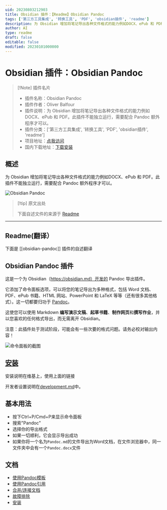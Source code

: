 ```yaml
---
uid: 20230803212903
title: Obsidian 插件：【Readme】Obsidian Pandoc
tags: ['第三方工具集成', '转换工具', 'PDF', 'obsidian插件', 'readme']
description: 为 Obsidian 增加将笔记导出各种文件格式的能力例如DOCX、ePub 和 PDF。此插件不能独立运行，需要配合 Pandoc 额外程序才可以。
author: AI
type: readme
draft: false
editable: false
modified: 20230101000000
---
```


# Obsidian 插件：Obsidian Pandoc

> [!Note] 插件名片
> - 插件名称：Obsidian Pandoc
> - 插件作者：Oliver Balfour
> - 插件说明：为 Obsidian 增加将笔记导出各种文件格式的能力例如DOCX、ePub 和 PDF。此插件不能独立运行，需要配合 Pandoc 额外程序才可以。
> - 插件分类：['第三方工具集成', '转换工具', 'PDF', 'obsidian插件', 'readme']
> - 项目地址：[点我访问](https://github.com/OliverBalfour/obsidian-pandoc)
> - 国内下载地址：[下载安装](https://pkmer.cn/products/plugin/pluginMarket/?obsidian-pandoc)

## 概述

为 Obsidian 增加将笔记导出各种文件格式的能力例如DOCX、ePub 和 PDF。此插件不能独立运行，需要配合 Pandoc 额外程序才可以。

![Obsidian Pandoc](https://cdn.pkmer.cn/covers/obsidian-pandoc.PNG!pkmer)

> [!tip] 原文出处
> 
>下面自述文件的来源于 [Readme](https://ghproxy.net/https://raw.githubusercontent.com/OliverBalfour/obsidian-pandoc/master/README.md)
> 

---

## Readme(翻译）

下面是 [[obsidian-pandoc]] 插件的自述翻译



## Obsidian Pandoc 插件

这是一个为 Obsidian（https://obsidian.md）开发的 Pandoc 导出插件。

它添加了命令面板选项，可以将您的笔记导出为多种格式，包括 Word 文档、PDF、ePub 书籍、HTML 网站、PowerPoint 和 LaTeX 等等（还有很多其他格式）。这一切都要归功于 [Pandoc](https://pandoc.org/)。

这使您可以使用 Markdown **编写演示文稿**、**起草书籍**、**制作网页**和**撰写作业**，并以您喜欢的任何格式导出，而无需离开 Obsidian。

注意：此插件处于测试阶段，可能会有一些次要的格式问题。请务必校对输出内容！

![命令面板的截图](./command-palette.png)

## [安装](https://github.com/OliverBalfour/obsidian-pandoc/wiki/Installation)

安装说明在维基上，使用上面的链接

开发者设置说明在[development.md](./development.md)中。

## 基本用法
* 按下Ctrl+P/Cmd+P来显示命令面板
* 搜索"Pandoc"
* 选择你的导出格式
* 如果一切顺利，它会显示导出成功
* 如果你将一个名为`Pandoc.md`的文件导出为Word文档，在文件浏览器中，同一文件夹中会有一个`Pandoc.docx`文件

## 文档
* [使用Pandoc模板](https://github.com/OliverBalfour/obsidian-pandoc/wiki/Pandoc-Templates)
* [使用Pandoc引用](https://github.com/OliverBalfour/obsidian-pandoc/wiki/Citations-(work-in-progress))
* [合并/连接文档](https://github.com/OliverBalfour/obsidian-pandoc/wiki/Combining-Documents)
* [故障排除](https://github.com/OliverBalfour/obsidian-pandoc/wiki/Troubleshooting)
* [安装](https://github.com/OliverBalfour/obsidian-pandoc/wiki/Installation)




